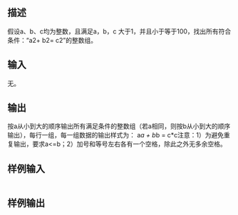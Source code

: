 ## 描述


假设a、b、c均为整数，且满足a，b，c 大于1，并且小于等于100，找出所有符合条件：“a2+ b2= c2”的整数组。

## 输入


无。

## 输出


按a从小到大的顺序输出所有满足条件的整数组（若a相同，则按b从小到大的顺序输出），每行一组，每一组数据的输出样式为： a*a + b*b = c*c注意：1）为避免重复输出，要求a<=b；2）加号和等号左右各有一个空格，除此之外无多余空格。

## 样例输入


```

```


## 样例输出


```

```


